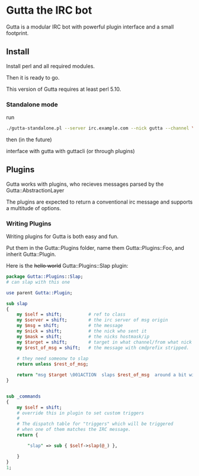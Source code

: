 # Gutta the IRC bot

Gutta is a modular IRC bot with powerful plugin interface and a small footprint.

## Install

Install perl and all required modules.

Then it is ready to go.

This version of Gutta requires at least perl 5.10.


### Standalone mode

run

```bash
./gutta-standalone.pl --server irc.example.com --nick gutta --channel \#farmen --channel \#channel2
```

then (in the future)

interface with gutta with guttacli (or through plugins)


## Plugins

Gutta works with plugins, who recieves messages parsed by the Gutta::AbstractionLayer

The plugins are expected to return a conventional irc message and supports a multitude of options.



### Writing Plugins

Writing plugins for Gutta is both easy and fun.

Put them in the Gutta::Plugins folder, name them
Gutta::Plugins::Foo, and inherit Gutta::Plugin.


Here is the ~~hello world~~ Gutta::Plugins::Slap plugin:

```perl
package Gutta::Plugins::Slap;
# can slap with this one

use parent Gutta::Plugin;

sub slap
{
    my $self = shift;          # ref to class
    my $server = shift;        # the irc server of msg origin
    my $msg = shift;           # the message
    my $nick = shift;          # the nick who sent it
    my $mask = shift;          # the nicks hostmask/ip
    my $target = shift;        # target in what channel/from what nick did the msg originate
    my $rest_of_msg = shift;   # the message with cmdprefix stripped.
    
    # they need someonw to slap
    return unless $rest_of_msg;

    return "msg $target \001ACTION  slaps $rest_of_msg  around a bit with a large trout.";
}


sub _commands
{
    my $self = shift;
    # override this in plugin to set custom triggers
    #
    # The dispatch table for "triggers" which will be triggered
    # when one of them matches the IRC message.
    return {

        "slap" => sub { $self->slap(@_) },

    }
}
1;

```
